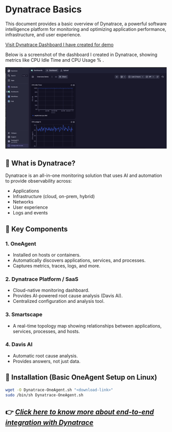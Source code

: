 # Dynatrace Basics

This document provides a basic overview of Dynatrace, a powerful software intelligence platform for monitoring and optimizing application performance, infrastructure, and user experience.

[Visit Dynatrace Dashboard I have created for demo](https://gue98946.apps.dynatrace.com/ui/document/v0/#share=335974e9-f073-4fa8-b121-f3fccaf3f939)

Below is a screenshot of the dashboard I created in Dynatrace, showing metrics like CPU Idle Time and CPU Usage % .


![Dynatrace Dashboard](./images/275FFCD0-39B6-4EB1-8BC3-8F1672B7ADEF.jpeg)


## 🚀 What is Dynatrace?

Dynatrace is an all-in-one monitoring solution that uses AI and automation to provide observability across:
- Applications
- Infrastructure (cloud, on-prem, hybrid)
- Networks
- User experience
- Logs and events




## 🧩 Key Components

### 1. **OneAgent**
- Installed on hosts or containers.
- Automatically discovers applications, services, and processes.
- Captures metrics, traces, logs, and more.

### 2. **Dynatrace Platform / SaaS**
- Cloud-native monitoring dashboard.
- Provides AI-powered root cause analysis (Davis AI).
- Centralized configuration and analysis tool.

### 3. **Smartscape**
- A real-time topology map showing relationships between applications, services, processes, and hosts.

### 4. **Davis AI**
- Automatic root cause analysis.
- Provides answers, not just data.

## 🔧 Installation (Basic OneAgent Setup on Linux)

```bash
wget -O Dynatrace-OneAgent.sh "<download-link>"
sudo /bin/sh Dynatrace-OneAgent.sh
```

## 👉 *[Click here to know more about end-to-end integration with Dynatrace](./EC2%20+%20Dynatrace%20OneAgent%20Monitoring%20Setup.md)*




